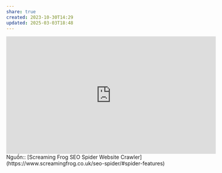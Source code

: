 ```yaml
---
share: true
created: 2023-10-30T14:29
updated: 2025-03-03T18:48
---
```

<iframe width="560" height="315" src="https://www.youtube.com/embed/Rm_hziAo14A" title="YouTube video player" frameborder="0" allow="accelerometer; autoplay; clipboard-write; encrypted-media; gyroscope; picture-in-picture; web-share" referrerpolicy="strict-origin-when-cross-origin" allowfullscreen></iframe>
Nguồn:: [Screaming Frog SEO Spider Website Crawler](https://www.screamingfrog.co.uk/seo-spider/#spider-features)